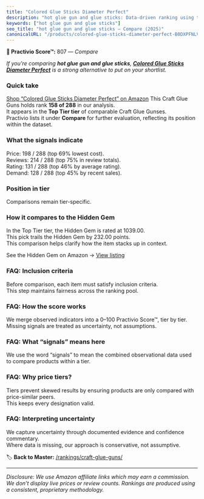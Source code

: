 ```yaml
---
title: "Colored Glue Sticks Diameter Perfect"
description: "hot glue gun and glue sticks: Data-driven ranking using the Practivio Score™. Positioned by quality, value, demand, findability, momentum."
keywords: ["hot glue gun and glue sticks"]
seo_title: "hot glue gun and glue sticks — Compare (2025)"
canonicalURL: "/products/colored-glue-sticks-diameter-perfect-B0DXPFNLVM/"
---
```


**🛒 Practivio Score™:** 807 — _Compare_


*If you're comparing **hot glue gun and glue sticks**, **[Colored Glue Sticks Diameter Perfect](https://www.amazon.com/dp/B0DXPFNLVM?tag=practivio-20)** is a strong alternative to put on your shortlist.*
### Quick take
[Shop “Colored Glue Sticks Diameter Perfect” on Amazon](https://www.amazon.com/dp/B0DXPFNLVM?tag=practivio-20)
This Craft Glue Guns holds rank **158 of 288** in our analysis.  
It appears in the **Top Tier tier** of comparable Craft Glue Gunses.  
Practivio lists it under **Compare** for further evaluation, reflecting its position within the dataset.

### What the signals indicate
Price: 198 / 288 (top 69% lowest cost).  
Reviews: 214 / 288 (top 75% in review totals).  
Rating: 131 / 288 (top 46% by average rating).  
Demand: 128 / 288 (top 45% by recent sales).

### Position in tier
Comparisons remain tier-specific.

### How it compares to the Hidden Gem
In the Top Tier tier, the Hidden Gem is rated at 1039.00.  
This pick trails the Hidden Gem by 232.00 points.  
This comparison helps clarify how the item stacks up in context.  

See the Hidden Gem on Amazon → [View listing](https://www.amazon.com/dp/B078S5QMFG?tag=practivio-20)

### FAQ: Inclusion criteria
Before comparison, each item must satisfy inclusion criteria.  
This step maintains fairness across the ranking pool.

### FAQ: How the score works
We merge observed indicators into a 0–100 Practivio Score™, tier by tier.  
Missing signals are treated as uncertainty, not assumptions.

### FAQ: What “signals” means here
We use the word “signals” to mean the combined observational data used to compare products within a tier.

### FAQ: Why price tiers?
Tiers prevent skewed results by ensuring products are only compared with price-similar peers.  
This keeps every designation valid.

### FAQ: Interpreting uncertainty
We capture uncertainty through documented evidence and confidence commentary.  
Where data is missing, our approach is conservative, not assumptive.

<!-- Missing template for Compare/CompareWithinPriceClass -->


🏷️ **Back to Master:** [/rankings/craft-glue-guns/](/rankings/craft-glue-guns/)

---
_Disclosure: We use Amazon affiliate links which may earn a commission. We don’t display live prices or review counts. Rankings are produced using a consistent, proprietary methodology._
